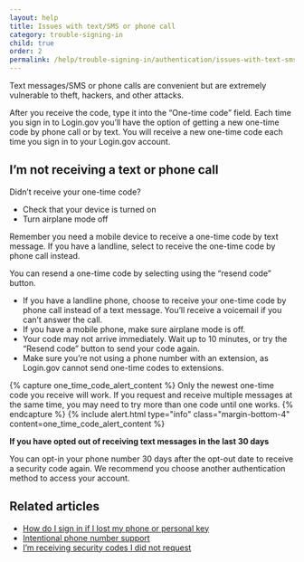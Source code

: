 ```yaml
---
layout: help
title: Issues with text/SMS or phone call
category: trouble-signing-in
child: true
order: 2
permalink: /help/trouble-signing-in/authentication/issues-with-text-sms-phone-call/
---
```


Text messages/SMS or phone calls are convenient but are extremely vulnerable to theft, hackers, and other attacks.

After you receive the code, type it into the “One-time code” field. Each time you sign in to Login.gov you’ll have the option of getting a new one-time code by phone call or by text. You will receive a new one-time code each time you sign in to your Login.gov account.

## I’m not receiving a text or phone call

Didn’t receive your one-time code?
* Check that your device is turned on
* Turn airplane mode off

Remember you need a mobile device to receive a one-time code by text message. If you have a landline, select to receive the one-time code by phone call instead.

You can resend a one-time code by selecting using the “resend code” button.
* If you have a landline phone, choose to receive your one-time code by phone call instead of a text message. You’ll receive a voicemail if you can’t answer the call.
* If you have a mobile phone, make sure airplane mode is off.
* Your code may not arrive immediately. Wait up to 10 minutes, or try the “Resend code” button to send your code again.
* Make sure you’re not using a phone number with an extension, as Login.gov cannot send one-time codes to extensions.

{% capture one_time_code_alert_content %}
Only the newest one-time code you receive will work. If you request and receive multiple messages at the same time, you may need to try more than one code until one works.
{% endcapture %}
{% include alert.html type="info" class="margin-bottom-4" content=one_time_code_alert_content %}

**If you have opted out of receiving text messages in the last 30 days**

You can opt-in your phone number 30 days after the opt-out date to receive a security code again. We recommend you choose another authentication method to access your account.

## Related articles

* [How do I sign in if I lost my phone or personal key](#)
* [Intentional phone number support](#)
* [I’m receiving security codes I did not request](#)
